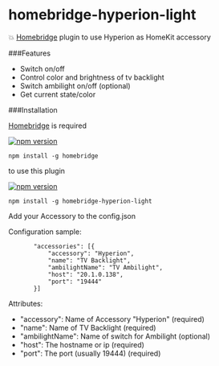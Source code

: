 # homebridge-hyperion-light
:collision: [Homebridge](https://github.com/nfarina/homebridge) plugin to use Hyperion as HomeKit accessory

###Features

- Switch on/off
- Control color and brightness of tv backlight
- Switch ambilight on/off (optional)
- Get current state/color

###Installation

[Homebridge](https://github.com/nfarina/homebridge) is required

[![npm version](https://badge.fury.io/js/homebridge.svg)](https://badge.fury.io/js/homebridge)
```
npm install -g homebridge
```
to use this plugin

[![npm version](https://badge.fury.io/js/homebridge-hyperion-light.svg)](https://badge.fury.io/js/homebridge-hyperion-light)
```
npm install -g homebridge-hyperion-light
```
Add your Accessory to the config.json

Configuration sample:
 ```
        "accessories": [{
            "accessory": "Hyperion",
            "name": "TV Backlight",
            "ambilightName": "TV Ambilight",
            "host": "20.1.0.138",
            "port": "19444"
        }]
```

Attributes:

- "accessory": Name of Accessory "Hyperion" (required)
- "name": Name of TV Backlight (required)
- "ambilightName": Name of switch for Ambilight (optional)
- "host": The hostname or ip (required)
- "port": The port (usually 19444) (required)
